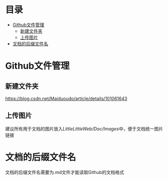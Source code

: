 # 目录
- [Github文件管理](#Github文件管理)
	- [新建文件夹](#新建文件夹)
	- [上传图片](#上传图片)
- [文档的后缀文件名](#文档的后缀文件名)


# Github文件管理
## 新建文件夹
https://blog.csdn.net/Maiduoudo/article/details/101061643

## 上传图片
建议所有用于文档的图片放入*LittleLittleWeb/Doc/Images*中，便于文档统一图片链接



# 文档的后缀文件名
文档的后缀文件名需要为.md文件才能读取Github的文档格式
